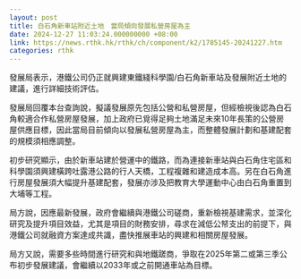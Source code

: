 ```yaml
---
layout: post
title: 白石角新車站附近土地　當局傾向發展私營房屋為主
date: 2024-12-27 11:03:24.000000000 +08:00
link: https://news.rthk.hk/rthk/ch/component/k2/1785145-20241227.htm
categories: rthk
---
```


發展局表示，港鐵公司仍正就興建東鐵綫科學園/白石角新車站及發展附近土地的建議，進行詳細技術評估。

發展局回覆本台查詢說，擬議發展原先包括公營和私營房屋，但經檢視後認為白石角較適合作私營房屋發展，加上政府已覓得足夠土地滿足未來10年長策的公營房屋供應目標，因此當局目前傾向以發展私營房屋為主，而整體發展計劃和基建配套的規模須相應調整。

初步研究顯示，由於新車站建於營運中的鐵路，而為連接新車站與白石角住宅區和科學園須興建橫跨吐露港公路的行人天橋，工程複雜和建造成本高。另在白石角進行房屋發展須大幅提升基建配套，發展亦涉及把教育大學運動中心由白石角重置到大埔等工程。

局方說，因應最新發展，政府會繼續與港鐵公司磋商，重新檢視基建需求，並深化研究及提升項目效益，尤其是項目的財務安排，尋求在減低公帑支出的前提下，與港鐵公司就融資方案達成共識，盡快推展車站的興建和相關房屋發展。

局方又說，需要多些時間進行研究和與地鐵蹉商，爭取在2025年第二或第三季公布初步發展建議，會繼續以2033年或之前開通車站為目標。
